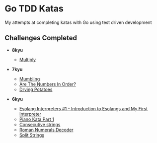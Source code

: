 # Go TDD Katas

My attempts at completing katas with Go using test driven development

## Challenges Completed

- **8kyu**

  - [Multiply](https://www.codewars.com/kata/50654ddff44f800200000004)

- **7kyu**

  - [Mumbling](https://www.codewars.com/kata/mumbling)
  - [Are The Numbers In Order?](https://www.codewars.com/kata/are-the-numbers-in-order/train/go)
  - [Drying Potatoes](https://www.codewars.com/kata/drying-potatoes/train/go)

- **6kyu**

  - [Esolang Interpreters #1 - Introduction to Esolangs and My First Interpreter](https://www.codewars.com/kata/586dd26a69b6fd46dd0000c0)
  - [Piano Kata Part 1](https://www.codewars.com/kata/piano-kata-part-1/train/go)
  - [Consecutive strings](https://www.codewars.com/kata/consecutive-strings/train/go)
  - [Roman Numerals Decoder](https://www.codewars.com/kata/roman-numerals-decoder/train/go)
  - [Split Strings](https://www.codewars.com/kata/split-strings)
